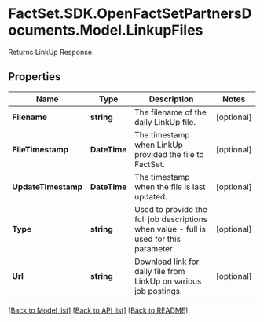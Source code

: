 # FactSet.SDK.OpenFactSetPartnersDocuments.Model.LinkupFiles
 Returns LinkUp Response.

## Properties

Name | Type | Description | Notes
------------ | ------------- | ------------- | -------------
**Filename** | **string** | The filename of the daily LinkUp file. | [optional] 
**FileTimestamp** | **DateTime** | The timestamp when LinkUp provided the file to FactSet. | [optional] 
**UpdateTimestamp** | **DateTime** | The timestamp when the file is last updated. | [optional] 
**Type** | **string** | Used to provide the full job descriptions when value - full is used for this parameter. | [optional] 
**Url** | **string** | Download link for daily file from LinkUp on various job postings. | [optional] 

[[Back to Model list]](../README.md#documentation-for-models) [[Back to API list]](../README.md#documentation-for-api-endpoints) [[Back to README]](../README.md)

